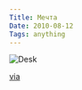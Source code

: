 ```yaml
---
Title: Мечта
Date: 2010-08-12
Tags: anything
---
```


![Desk](http://dl.dropbox.com/u/140528/site/desk.jpg)

[via](http://simpledesks.tumblr.com/post/936651796/just-one-i-stumbled-across)
